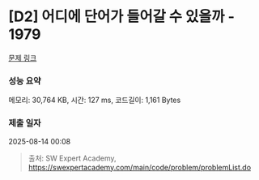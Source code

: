 # [D2] 어디에 단어가 들어갈 수 있을까 - 1979 

[문제 링크](https://swexpertacademy.com/main/code/problem/problemDetail.do?contestProbId=AV5PuPq6AaQDFAUq) 

### 성능 요약

메모리: 30,764 KB, 시간: 127 ms, 코드길이: 1,161 Bytes

### 제출 일자

2025-08-14 00:08



> 출처: SW Expert Academy, https://swexpertacademy.com/main/code/problem/problemList.do